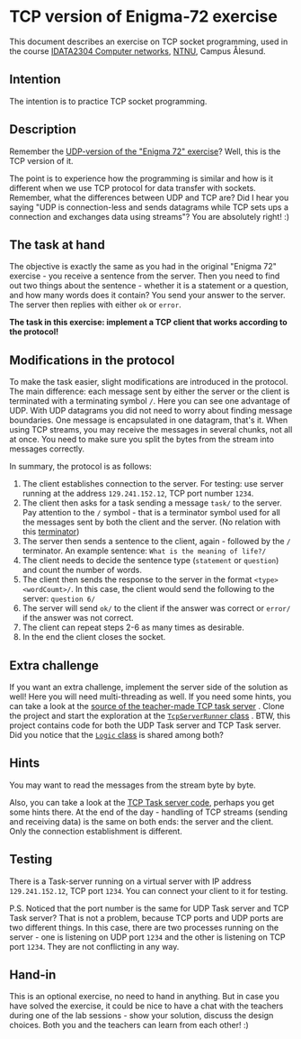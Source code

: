 # TCP version of Enigma-72 exercise

This document describes an exercise on TCP socket programming, used in the
course [IDATA2304 Computer networks](https://www.ntnu.edu/studies/courses/IDATA2304),
[NTNU](https://www.ntnu.edu/), Campus Ålesund.

## Intention

The intention is to practice TCP socket programming.

## Description

Remember the [UDP-version of the "Enigma 72" exercise](https://github.com/ntnu-datakomm/enigma-72)? Well, this is the
TCP version of it.

The point is to experience how the programming is similar and how is it different when we use TCP protocol for data
transfer with sockets. Remember, what the differences between UDP and TCP are? Did I hear you saying "UDP is
connection-less and sends datagrams while TCP sets ups a connection and exchanges data using streams"? You are
absolutely right! :)

## The task at hand

The objective is exactly the same as you had in the original "Enigma 72" exercise - you receive a sentence from
the server. Then you need to find out two things about the sentence - whether it is a statement or a question, and how
many words does it contain? You send your answer to the server. The server then replies with either `ok` or `error`.

**The task in this exercise: implement a TCP client that works according to the protocol!**

## Modifications in the protocol

To make the task easier, slight modifications are introduced in the protocol. The main difference: each message sent by
either the server or the client is terminated with a terminating symbol `/`. Here you can see one advantage of UDP. With
UDP datagrams you did not need to worry about finding message boundaries. One message is encapsulated in one datagram,
that's it. When using TCP streams, you may receive the messages in several chunks, not all at once. You need to make
sure you split the bytes from the stream into messages correctly.

In summary, the protocol is as follows:

1. The client establishes connection to the server. For testing: use server running at the address `129.241.152.12`, TCP
   port number `1234`.
2. The client then asks for a task sending a message `task/` to the server. Pay attention to the `/` symbol - that is a
   terminator symbol used for all the messages sent by both the client and the server. (No relation with this
   [terminator](https://en.wikipedia.org/wiki/The_Terminator#/media/File:Terminator1984movieposter.jpg))
3. The server then sends a sentence to the client, again - followed by the `/` terminator. An example
   sentence: `What is the meaning of life?/`
4. The client needs to decide the sentence type (`statement` or `question`) and count the number of words.
5. The client then sends the response to the server in the format `<type> <wordCoumt>/`. In this case, the client would
   send the following to the server: `question 6/`
6. The server will send `ok/` to the client if the answer was correct or `error/` if the answer was not correct.
7. The client can repeat steps 2-6 as many times as desirable.
8. In the end the client closes the socket.

## Extra challenge

If you want an extra challenge, implement the server side of the solution as well! Here you will need multi-threading as
well. If you need some hints, you can take a look at
the [source of the teacher-made TCP task server](https://github.com/ntnu-datakomm/server-side/tree/main/socket-assignment-server)
. Clone the project and start the exploration at
the [`TcpServerRunner` class](https://github.com/ntnu-datakomm/server-side/blob/main/socket-assignment-server/src/main/java/no/ntnu/TcpServerRunner.java)
. BTW, this project contains code for both the UDP Task server and TCP Task server. Did you notice that the
[`Logic` class](https://github.com/ntnu-datakomm/server-side/blob/main/socket-assignment-server/src/main/java/no/ntnu/Logic.java)
is shared among both?

## Hints

You may want to read the messages from the stream byte by byte.

Also, you can take a look at
the [TCP Task server code](https://github.com/ntnu-datakomm/server-side/tree/main/socket-assignment-server), perhaps you
get some hints there. At the end of the day - handling of TCP streams (sending and receiving data) is the same on both
ends: the server and the client. Only the connection establishment is different.

## Testing

There is a Task-server running on a virtual server with IP address `129.241.152.12`, TCP port `1234`. You can connect
your client to it for testing.

P.S. Noticed that the port number is the same for UDP Task server and TCP Task server? That is not a problem, because
TCP ports and UDP ports are two different things. In this case, there are two processes running on the server - one is
listening on UDP port `1234` and the other is listening on TCP port `1234`. They are not conflicting in any way.

## Hand-in

This is an optional exercise, no need to hand in anything. But in case you have solved the exercise, it could be nice to
have a chat with the teachers during one of the lab sessions - show your solution, discuss the design choices. Both you
and the teachers can learn from each other! :)
